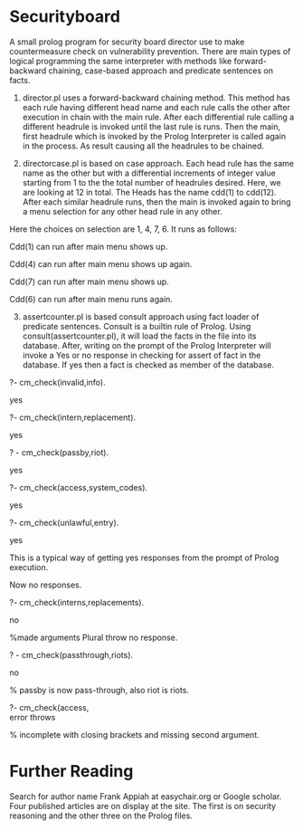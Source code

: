 # Securityboard
A small prolog program for security board director use to make countermeasure check on vulnerability prevention. 
There are main types of logical programming the same interpreter with methods like forward-backward chaining, case-based approach and predicate sentences on facts. 

1. director.pl uses a forward-backward chaining method. This method has each rule having different head name and each rule calls the other after execution in chain with the main rule. 
After each differential rule calling a different headrule is invoked until the last rule is runs. Then the main, first headrule which is invoked by the Prolog Interpreter is called again in the process. As result causing all the headrules to be chained. 

2. directorcase.pl is based on case approach. Each head rule has the same name as the other but with a differential increments of integer value starting from 1 to the the total number of headrules desired. Here, we are looking at 12 in total. The
Heads has the name cdd(1) to cdd(12). After each similar headrule runs, then the main is invoked again to bring a menu selection for any other head rule in any other. 

Here the choices on selection are 1, 4, 7, 6. It runs as follows:

Cdd(1) can run after main menu shows up. 

Cdd(4) can run after main menu shows up again. 

Cdd(7) can run after main menu shows up. 

Cdd(6) can run after main menu runs again. 

3. assertcounter.pl is based consult approach using fact loader of predicate sentences. Consult is a builtin rule of Prolog.
 Using consult(assertcounter.pl), it will load the facts in the file into its database.
After, writing on the prompt of the Prolog Interpreter will invoke a Yes or no response in checking for assert of fact in the database. If yes then a fact is checked as member of the database. 

?- cm_check(invalid,info).

yes


?- cm_check(intern,replacement).

yes


? - cm_check(passby,riot).

yes


?- cm_check(access,system_codes).

yes


?- cm_check(unlawful,entry).

yes


This is a typical way of getting yes responses from the prompt of Prolog execution. 

Now no responses. 

?- cm_check(interns,replacements).

no


%made arguments Plural throw no response. 

? - cm_check(passthrough,riots).

no


% pass­by is now pass-through, also riot is riots. 

?- cm_check(access,  
error throws


 % incomplete with closing brackets and missing second argument. 



# Further Reading

Search for author name Frank Appiah at easychair.org or Google scholar. 
Four published articles are on display at the site.
The first is on security reasoning and the other three on the Prolog files. 
